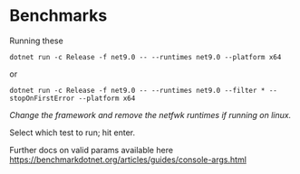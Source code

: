 # Benchmarks

Running these 

`dotnet run -c Release -f net9.0 -- --runtimes net9.0 --platform x64`

or 

`dotnet run -c Release -f net9.0 -- --runtimes net9.0 --filter * --stopOnFirstError --platform x64`

_Change the framework and remove the netfwk runtimes if running on linux._

Select which test to run; hit enter.

Further docs on valid params available here https://benchmarkdotnet.org/articles/guides/console-args.html

